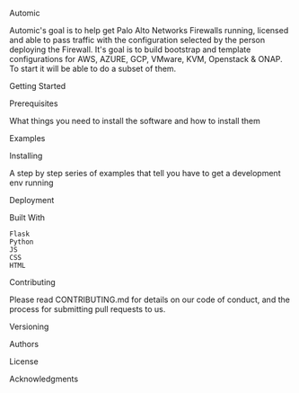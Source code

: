 Automic

Automic's goal is to help get Palo Alto Networks Firewalls running, licensed and able to pass traffic with the configuration selected by the person deploying the Firewall.  It's goal is to build bootstrap and template configurations for AWS, AZURE, GCP, VMware, KVM, Openstack & ONAP.  To start it will be able to do a subset of them.


Getting Started

Prerequisites

What things you need to install the software and how to install them

Examples

Installing

A step by step series of examples that tell you have to get a development env running

Deployment

Built With

    Flask
    Python
    JS
    CSS
    HTML

Contributing
    
Please read CONTRIBUTING.md for details on our code of conduct, and the process for submitting pull requests to us.

Versioning

Authors

License

Acknowledgments

